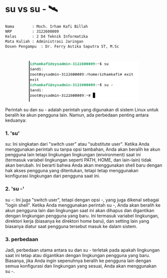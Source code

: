 # su vs su - 🛰️

    Nama		: Moch. Irham Kafi Billah
    NRP		    : 3122600009
    Kelas		: 2 D4 Teknik Informatika
    Mata Kuliah	: Administrasi Jaringan
    Dosen Pengampu	: Dr. Ferry Astika Saputra ST, M.Sc

#

<div class="image-container" align="center">
    <img src="assets/Screenshot 2024-02-21 164359.png" alt="" width="70%">
</div>

Perintah su dan su - adalah perintah yang digunakan di sistem Linux untuk beralih ke akun pengguna lain. Namun, ada perbedaan penting antara keduanya:

### 1. 'su'
su: Ini singkatan dari "switch user" atau "substitute user". Ketika Anda menggunakan perintah su tanpa opsi tambahan, Anda akan beralih ke akun pengguna lain tetapi lingkungan lingkungan (environment) saat ini (termasuk variabel lingkungan seperti PATH, HOME, dan lain-lain) tidak akan berubah. Ini berarti bahwa Anda akan menggunakan shell baru dengan hak akses pengguna yang ditentukan, tetapi tetap menggunakan konfigurasi lingkungan dari pengguna saat ini.

### 2. 'su -'
su -: Ini juga "switch user", tetapi dengan opsi -, yang juga dikenal sebagai "login shell". Ketika Anda menggunakan perintah su -, Anda akan beralih ke akun pengguna lain dan lingkungan saat ini akan dihapus dan digantikan dengan lingkungan pengguna yang baru. Ini termasuk variabel lingkungan, direktori kerja (biasanya ke direktori home baru), dan setting lain yang biasanya diatur saat pengguna tersebut masuk ke dalam sistem.

### 3. perbedaan
Jadi, perbedaan utama antara su dan su - terletak pada apakah lingkungan saat ini tetap atau digantikan dengan lingkungan pengguna yang baru. Biasanya, jika Anda ingin sepenuhnya beralih ke pengguna lain dengan semua konfigurasi dan lingkungan yang sesuai, Anda akan menggunakan su -.